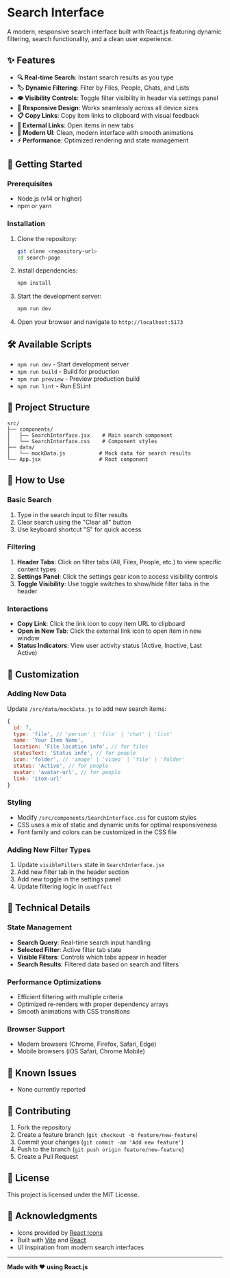 # Search Interface

A modern, responsive search interface built with React.js featuring dynamic filtering, search functionality, and a clean user experience.

## ✨ Features

- **🔍 Real-time Search**: Instant search results as you type
- **🏷️ Dynamic Filtering**: Filter by Files, People, Chats, and Lists
- **👁️ Visibility Controls**: Toggle filter visibility in header via settings panel
- **📱 Responsive Design**: Works seamlessly across all device sizes
- **📋 Copy Links**: Copy item links to clipboard with visual feedback
- **🔗 External Links**: Open items in new tabs
- **🎨 Modern UI**: Clean, modern interface with smooth animations
- **⚡ Performance**: Optimized rendering and state management

## 🚀 Getting Started

### Prerequisites

- Node.js (v14 or higher)
- npm or yarn

### Installation

1. Clone the repository:
   ```bash
   git clone <repository-url>
   cd search-page
   ```

2. Install dependencies:
   ```bash
   npm install
   ```

3. Start the development server:
   ```bash
   npm run dev
   ```

4. Open your browser and navigate to `http://localhost:5173`

## 🛠️ Available Scripts

- `npm run dev` - Start development server
- `npm run build` - Build for production
- `npm run preview` - Preview production build
- `npm run lint` - Run ESLint

## 📁 Project Structure

```
src/
├── components/
│   ├── SearchInterface.jsx    # Main search component
│   └── SearchInterface.css    # Component styles
├── data/
│   └── mockData.js           # Mock data for search results
└── App.jsx                   # Root component
```

## 🎯 How to Use

### Basic Search
1. Type in the search input to filter results
2. Clear search using the "Clear all" button
3. Use keyboard shortcut "S" for quick access

### Filtering
1. **Header Tabs**: Click on filter tabs (All, Files, People, etc.) to view specific content types
2. **Settings Panel**: Click the settings gear icon to access visibility controls
3. **Toggle Visibility**: Use toggle switches to show/hide filter tabs in the header

### Interactions
- **Copy Link**: Click the link icon to copy item URL to clipboard
- **Open in New Tab**: Click the external link icon to open item in new window
- **Status Indicators**: View user activity status (Active, Inactive, Last Active)

## 🎨 Customization

### Adding New Data
Update `/src/data/mockData.js` to add new search items:

```javascript
{
  id: 7,
  type: 'file', // 'person' | 'file' | 'chat' | 'list'
  name: 'Your Item Name',
  location: 'File location info', // for files
  statusText: 'Status info', // for people
  icon: 'folder', // 'image' | 'video' | 'file' | 'folder'
  status: 'Active', // for people
  avatar: 'avatar-url', // for people
  link: 'item-url'
}
```

### Styling
- Modify `/src/components/SearchInterface.css` for custom styles
- CSS uses a mix of static and dynamic units for optimal responsiveness
- Font family and colors can be customized in the CSS file

### Adding New Filter Types
1. Update `visibleFilters` state in `SearchInterface.jsx`
2. Add new filter tab in the header section
3. Add new toggle in the settings panel
4. Update filtering logic in `useEffect`

## 🔧 Technical Details

### State Management
- **Search Query**: Real-time search input handling
- **Selected Filter**: Active filter tab state
- **Visible Filters**: Controls which tabs appear in header
- **Search Results**: Filtered data based on search and filters

### Performance Optimizations
- Efficient filtering with multiple criteria
- Optimized re-renders with proper dependency arrays
- Smooth animations with CSS transitions

### Browser Support
- Modern browsers (Chrome, Firefox, Safari, Edge)
- Mobile browsers (iOS Safari, Chrome Mobile)

## 🐛 Known Issues

- None currently reported

## 🤝 Contributing

1. Fork the repository
2. Create a feature branch (`git checkout -b feature/new-feature`)
3. Commit your changes (`git commit -am 'Add new feature'`)
4. Push to the branch (`git push origin feature/new-feature`)
5. Create a Pull Request

## 📝 License

This project is licensed under the MIT License.

## 🙏 Acknowledgments

- Icons provided by [React Icons](https://react-icons.github.io/react-icons/)
- Built with [Vite](https://vitejs.dev/) and [React](https://reactjs.org/)
- UI inspiration from modern search interfaces

---

**Made with ❤️ using React.js**
